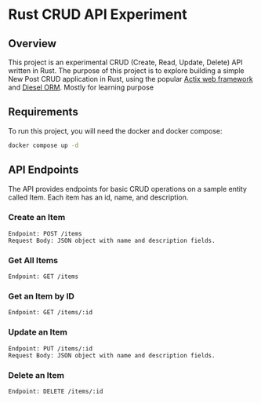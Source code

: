 # Rust CRUD API Experiment

## Overview

This project is an experimental CRUD (Create, Read, Update, Delete) API written in Rust. The purpose of this project is to explore building a simple New Post CRUD application in Rust, using the popular [Actix web framework](https://github.com/actix/actix-web) and [Diesel ORM](https://github.com/diesel-rs/diesel).
Mostly for learning purpose

## Requirements

To run this project, you will need the docker and docker compose:

```bash
docker compose up -d
```

## API Endpoints

The API provides endpoints for basic CRUD operations on a sample entity called Item. Each item has an id, name, and description.

### Create an Item

```
Endpoint: POST /items
Request Body: JSON object with name and description fields.
```

### Get All Items

```
Endpoint: GET /items
```

### Get an Item by ID

```
Endpoint: GET /items/:id
```

### Update an Item

```
Endpoint: PUT /items/:id
Request Body: JSON object with name and description fields.
```

### Delete an Item

```
Endpoint: DELETE /items/:id
```
